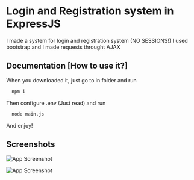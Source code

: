 
# Login and Registration system in ExpressJS

I made a system for login and registration system (NO SESSIONS!)
I used bootstrap and I made requests throught AJAX

## Documentation [How to use it?]

When you downloaded it, just go to in folder and run



```bash
  npm i
```

Then configure .env (Just read) and run

```bash
  node main.js
```

And enjoy!
## Screenshots

![App Screenshot](https://imgur.com/LMZ9PEw.jpg)

![App Screenshot](https://imgur.com/ZRMwhN9.jpg)